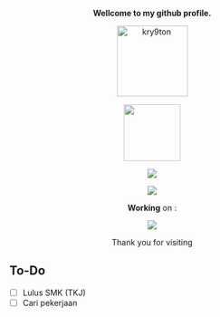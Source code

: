 <p align="center"><strong>Wellcome to my github profile.</strong></p>
<p align="center"><img width="125" src="https://komarev.com/ghpvc/?username=kry9ton&style=flat-square&color=red" alt="kry9ton"></p>
<p align="center"><img width="100" src="https://github.githubassets.com/images/mona-whisper.gif"></p>
<p align="center"><a href="https://github.com/Kry9toN"><img src="https://github-readme-stats.vercel.app/api?username=Kry9toN&show_icons=true&theme=dracula"></a></p>
<p align="center"><a href="https://github.com/Kry9toN"><img src="https://github-readme-stats.vercel.app/api/wakatime?username=Kry9toN&theme=dracula"></a></p>
<p align="center"><strong>Working</strong> on :</p>
<p align="center"><a href="https://github.com/Komodo-OS-Rom/manifest"><img src="https://github-readme-stats.vercel.app/api/pin/?username=Komodo-OS-Rom&repo=manifest&theme=dracula&show_owner=true"></a></p>
<p align="center">Thank you for visiting</p>

## To-Do
- [ ] Lulus SMK (TKJ)
- [ ] Cari pekerjaan
